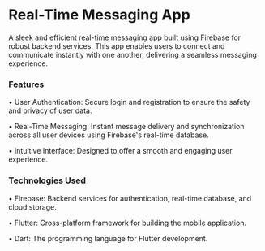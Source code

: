 # **Real-Time Messaging App**
A sleek and efficient real-time messaging app built using Firebase for robust backend services. This app enables users to connect and communicate instantly with one another, delivering a seamless messaging experience.

### **Features**

• User Authentication: Secure login and registration to ensure the safety and privacy of user data.

• Real-Time Messaging: Instant message delivery and synchronization across all user devices using Firebase's real-time database.

• Intuitive Interface: Designed to offer a smooth and engaging user experience.

### **Technologies Used**

• Firebase: Backend services for authentication, real-time database, and cloud storage.

• Flutter: Cross-platform framework for building the mobile application.

• Dart: The programming language for Flutter development.
